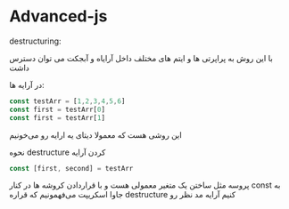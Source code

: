 # Advanced-js

destructuring:

با این روش به پراپرتی ها و ایتم های مختلف داخل آرایاه و آبجکت می توان دسترس داشت

در آرایه ها:

```js
const testArr = [1,2,3,4,5,6]
const first = testArr[0]
const first = testArr[1]
```
این روشی هست که معمولا دیتای یه ارایه رو می‌خونیم

نحوه destructure کردن آرایه

```js
const [first, second] = testArr
```

پروسه مثل ساختن یک متغیر معمولی هست و با قراردادن کروشه ها  در کنار const
به جاوا اسکریپت می‌فهمونیم که قراره destructure کنیم آرایه مد نظر رو

